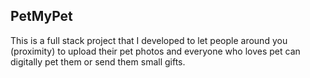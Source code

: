 ## PetMyPet
This is a full stack project that I developed to let people around you (proximity) to upload their pet photos and everyone who loves pet can digitally pet them or send them small gifts.
